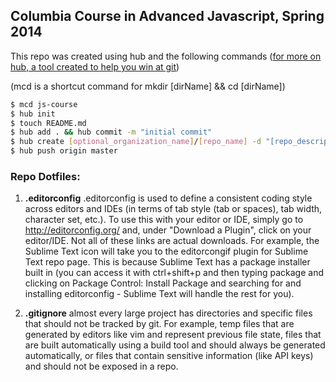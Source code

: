## Columbia Course in Advanced Javascript, Spring 2014

This repo was created using hub and the following commands ([for more on hub, a tool created to help you win at git](http://github.com/github/hub))

(mcd is a shortcut command for mkdir [dirName] && cd [dirName])

```sh
$ mcd js-course
$ hub init
$ touch README.md
$ hub add . && hub commit -m "initial commit"
$ hub create [optional_organization_name]/[repo_name] -d "[repo_description]"
$ hub push origin master
```

### Repo Dotfiles:

1. **.editorconfig**
  .editorconfig is used to define a consistent coding style across editors and IDEs (in terms of tab style (tab or spaces), tab width, character set, etc.).  To use this with your editor or IDE, simply go to http://editorconfig.org/ and, under "Download a Plugin", click on your editor/IDE.  Not all of these links are actual downloads.  For example, the Sublime Text icon will take you to the editorcongif plugin for Sublime Text repo page.  This is because Sublime Text has a package installer built in (you can access it with ctrl+shift+p and then typing package and clicking on Package Control: Install Package and searching for and installing editorconfig - Sublime Text will handle the rest for you).

2. **.gitignore**
  almost every large project has directories and specific files that should not be tracked by git.  For example, temp files that are generated by editors like vim and represent previous file state, files that are built automatically using a build tool and should always be generated automatically, or files that contain sensitive information (like API keys) and should not be exposed in a repo.
